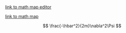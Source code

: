 [link to math map editor](mathmapeditor.html)

[link to math map](maps/math)

$$
\frac{-\hbar^2}{2m}\nabla^2\Psi
$$